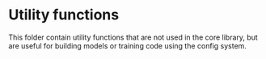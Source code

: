 # Utility functions

This folder contain utility functions that are not used in the
core library, but are useful for building models or training
code using the config system.
